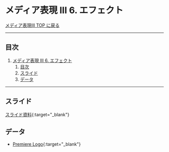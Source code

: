 # メディア表現 III 6. エフェクト

[メディア表現III TOP に戻る](./index.md)

---

## 目次

1. [メディア表現 III 6. エフェクト](#メディア表現-iii-6-エフェクト)
   1. [目次](#目次)
   2. [スライド](#スライド)
   3. [データ](#データ)

---

## スライド

[スライド資料](./mr3_06slide.pdf){:target="_blank"}

## データ
- [Premiere Logo](img/adobe-premiere-logo.png){:target="_blank"}

